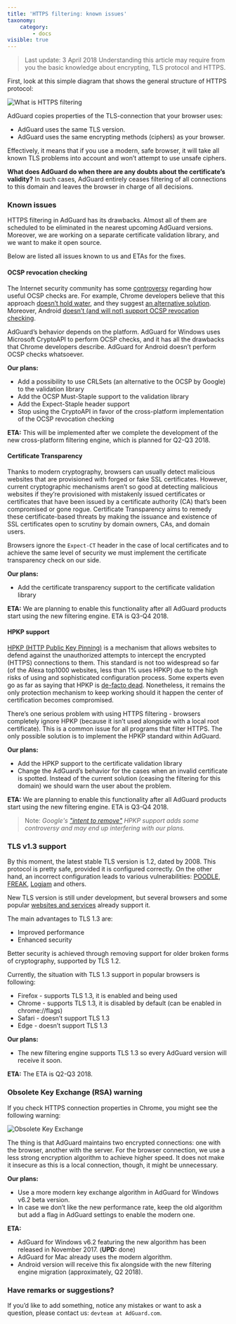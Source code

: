 ```yaml
---
title: 'HTTPS filtering: known issues'
taxonomy:
    category:
        - docs
visible: true
---
```


> Last update: 3 April 2018
> Understanding this article may require from you the basic knowledge about encrypting, TLS protocol and HTTPS.

First, look at this simple diagram that shows the general structure of HTTPS protocol:

![What is HTTPS filtering](https://cdn.adguard.com/public/Adguard/Blog/https/what_is_https_filtering.png)

AdGuard copies properties of the TLS-connection that your browser uses:

* AdGuard uses the same TLS version.
* AdGuard uses the same encrypting methods (ciphers) as your browser.

Effectively, it means that if you use a modern, safe browser, it will take all known TLS problems into account and won’t attempt to use unsafe ciphers.

**What does AdGuard do when there are any doubts about the certificate’s validity?** In such cases, AdGuard entirely ceases filtering of all connections to this domain and leaves the browser in charge of all decisions.

### Known issues

HTTPS filtering in AdGuard has its drawbacks. Almost all of them are scheduled to be eliminated in the nearest upcoming AdGuard versions. Moreover, we are working on a separate certificate validation library, and we want to make it open source.

Below are listed all issues known to us and ETAs for the fixes.

#### OCSP revocation checking

The Internet security community has some [controversy](https://www.grc.com/revocation/crlsets.htm) regarding how useful OCSP checks are. For example, Chrome developers believe that this approach [doesn’t hold water](https://www.imperialviolet.org/2014/04/19/revchecking.html), and they suggest [an alternative solution](https://www.imperialviolet.org/2012/02/05/crlsets.html). Moreover, Android [doesn’t (and will not) support OCSP revocation checking](https://issuetracker.google.com/issues/36993981).

AdGuard’s behavior depends on the platform. AdGuard for Windows uses Microsoft CryptoAPI to perform OCSP checks, and it has all the drawbacks that Chrome developers describe. AdGuard for Android doesn’t perform OCSP checks whatsoever.

**Our plans:**

* Add a possibility to use CRLSets (an alternative to the OCSP by Google) to the validation library
* Add the OCSP Must-Staple support to the validation library
* Add the Expect-Staple header support
* Stop using the CryptoAPI in favor of the cross-platform implementation of the OCSP revocation checking

**ETA:** This will be implemented after we complete the development of the new cross-platform filtering engine, which is planned for Q2-Q3 2018.

#### Certificate Transparency

Thanks to modern cryptography, browsers can usually detect malicious websites that are provisioned with forged or fake SSL certificates. However, current cryptographic mechanisms aren’t so good at detecting malicious websites if they’re provisioned with mistakenly issued certificates or certificates that have been issued by a certificate authority (CA) that’s been compromised or gone rogue. Certificate Transparency aims to remedy these certificate-based threats by making the issuance and existence of SSL certificates open to scrutiny by domain owners, CAs, and domain users.

Browsers ignore the `Expect-CT` header in the case of local certificates and to achieve the same level of security we must implement the certificate transparency check on our side.

**Our plans:**

* Add the certificate transparency support to the certificate validation library

**ETA:** We are planning to enable this functionality after all AdGuard products start using the new filtering engine. ETA is Q3-Q4 2018.

#### HPKP support

[HPKP (HTTP Public Key Pinning)](https://en.wikipedia.org/wiki/HTTP_Public_Key_Pinning) is a mechanism that allows websites to defend against the unauthorized attempts to intercept the encrypted (HTTPS) connections to them. This standard is not too widespread so far (of the Alexa top1000 websites, less than 1% uses HPKP) due to the high risks of using and sophisticated configuration process. Some experts even go as far as saying that HPKP is [de-facto dead](https://blog.qualys.com/ssllabs/2016/09/06/is-http-public-key-pinning-dead). Nonetheless, it remains the only protection mechanism to keep working should it happen the center of certification becomes compromised.

There’s one serious problem with using HTTPS filtering - browsers completely ignore HPKP (because it isn’t used alongside with a local root certificate). This is a common issue for all programs that filter HTTPS. The only possible solution is to implement the HPKP standard within AdGuard.

**Our plans:**

* Add the HPKP support to the certificate validation library
* Change the AdGuard’s behavior for the cases when an invalid certificate is spotted. Instead of the current solution (ceasing the filtering for this domain) we should warn the user about the problem.

**ETA:** We are planning to enable this functionality after all AdGuard products start using the new filtering engine. ETA is Q3-Q4 2018.

>Note: *Google's ["intent to remove"](https://groups.google.com/a/chromium.org/forum/#!topic/blink-dev/he9tr7p3rZ8) HPKP support adds some controversy and may end up interfering with our plans.*

### TLS v1.3 support

By this moment, the latest stable TLS version is 1.2, dated by 2008. This protocol is pretty safe, provided it is configured correctly. On the other hand, an incorrect configuration leads to various vulnerabilities: [POODLE](https://blog.qualys.com/ssllabs/2014/10/15/ssl-3-is-dead-killed-by-the-poodle-attack), [FREAK](https://censys.io/blog/freak), [Logjam](https://weakdh.org/) and others.

New TLS version is still under development, but several browsers and some popular [websites and services](https://blog.cloudflare.com/introducing-tls-1-3/) already support it.

The main advantages to TLS 1.3 are:

* Improved performance
* Enhanced security

Better security is achieved through removing support for older broken forms of cryptography, supported by TLS 1.2.

Currently, the situation with TLS 1.3 support in popular browsers is following: 

* Firefox - supports TLS 1.3, it is enabled and being used
* Chrome - supports TLS 1.3, it is disabled by default (can be enabled in chrome://flags)
* Safari - doesn’t support TLS 1.3
* Edge - doesn’t support TLS 1.3

**Our plans:**

* The new filtering engine supports TLS 1.3 so every AdGuard version will receive it soon.

**ETA:** The ETA is Q2-Q3 2018.

### Obsolete Key Exchange (RSA) warning

If you check HTTPS connection properties in Chrome, you might see the following warning:

![Obsolete Key Exchange](https://cdn.adguard.com/public/Adguard/Blog/https/obsolete_key_exchange.png)

The thing is that AdGuard maintains two encrypted connections: one with the browser, another with the server. For the browser connection, we use a less strong encryption algorithm to achieve higher speed. It does not make it insecure as this is a local connection, though, it might be unnecessary.

**Our plans:**

* Use a more modern key exchange algorithm in AdGuard for Windows v6.2 beta version.
* In case we don’t like the new performance rate, keep the old algorithm but add a flag in AdGuard settings to enable the modern one.

**ETA:**
* AdGuard for Windows v6.2 featuring the new algorithm has been released in November 2017. (**UPD:** done)
* AdGuard for Mac already uses the modern algorithm.
* Android version will receive this fix alongside with the new filtering engine migration (approximately, Q2 2018).

### Have remarks or suggestions?

If you’d like to add something, notice any mistakes or want to ask a question, please contact us: `devteam at AdGuard.com`.
